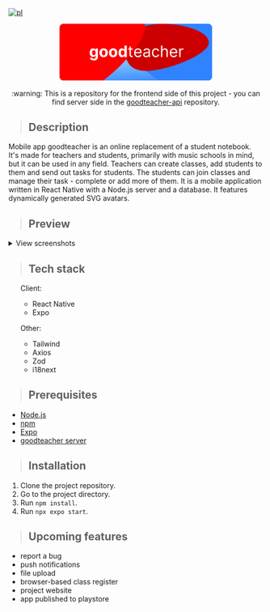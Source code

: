 [![pl](https://img.shields.io/badge/lang-pl-blue.svg)](https://github.com/ukashu/goodteacher/tree/main/readme/README.pl.md)
<div align="center">
  <img src="./readme/banner_round.svg" width="60%" height="auto"/>
  <p>:warning: This is a repository for the frontend side of this project - you can find server side in the <a href="https://github.com/ukashu/goodteacher-api">goodteacher-api</a> repository.</p>
</div>

>## Description
Mobile app goodteacher is an online replacement of a student notebook. It's made for teachers and students, primarily with music schools in mind, but it can be used in any field. Teachers can create classes, add students to them and send out tasks for students. The students can join classes and manage their task - complete or add more of them. It is a mobile application written in React Native with a Node.js server and a database. It features dynamically generated SVG avatars.
>## Preview
<p>
<details>
	<summary>View screenshots</summary>

<p align="center">
  <img src="./readme/register.jpg" width="auto" height="600"/>
  <img src="./readme/classes.jpg" width="auto" height="600"/>
  <img src="./readme/drawer.jpg" width="auto" height="600"/>
  <img src="./readme/students.jpg" width="auto" height="600"/>
  <img src="./readme/tasks.jpg" width="auto" height="600"/>
</p>

</details>
<p>

>## Tech stack
<ul>
  <p>Client:</p>
    <ul>
      <li>React Native</li>
      <li>Expo</li>
    </ul>
  <p>Other:</p>
    <ul>
      <li>Tailwind</li>
      <li>Axios</li>
      <li>Zod</li>
      <li>i18next</li>
    </ul>
</ul>

>## Prerequisites

<ul>
  <li><a href="https://nodejs.org/">Node.js</a></li>
  <li><a href="https://www.npmjs.com/">npm</a></li>
  <li><a href="https://expo.dev/">Expo</a></li>
  <li><a href="https://github.com/ukashu/goodteacher-api">goodteacher server</a></li>
</ul>

>## Installation

1. Clone the project repository.
2. Go to the project directory.
3. Run ```npm install```.
4. Run ```npx expo start```.

>## Upcoming features
<ul>
  <li>report a bug</li>
  <li>push notifications</li>
  <li>file upload</li>
  <li>browser-based class register</li>
  <li>project website</li>
  <li>app published to playstore</li>
</ul>